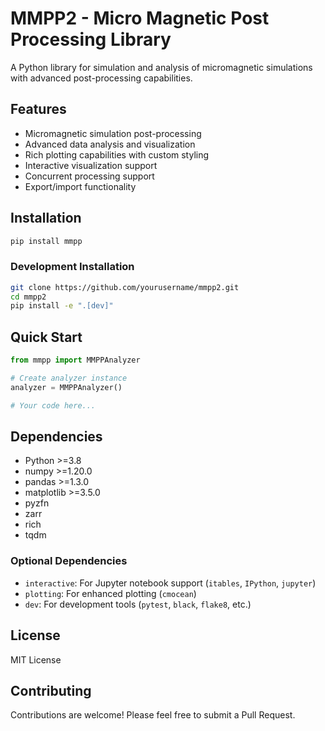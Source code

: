 # MMPP2 - Micro Magnetic Post Processing Library

A Python library for simulation and analysis of micromagnetic simulations with advanced post-processing capabilities.

## Features

- Micromagnetic simulation post-processing
- Advanced data analysis and visualization
- Rich plotting capabilities with custom styling
- Interactive visualization support
- Concurrent processing support
- Export/import functionality

## Installation

```bash
pip install mmpp
```

### Development Installation

```bash
git clone https://github.com/yourusername/mmpp2.git
cd mmpp2
pip install -e ".[dev]"
```

## Quick Start

```python
from mmpp import MMPPAnalyzer

# Create analyzer instance
analyzer = MMPPAnalyzer()

# Your code here...
```

## Dependencies

- Python >=3.8
- numpy >=1.20.0
- pandas >=1.3.0
- matplotlib >=3.5.0
- pyzfn
- zarr
- rich
- tqdm

### Optional Dependencies

- `interactive`: For Jupyter notebook support (`itables`, `IPython`, `jupyter`)
- `plotting`: For enhanced plotting (`cmocean`)
- `dev`: For development tools (`pytest`, `black`, `flake8`, etc.)

## License

MIT License

## Contributing

Contributions are welcome! Please feel free to submit a Pull Request.
